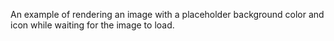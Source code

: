 An example of rendering an image with a placeholder background color and icon while waiting for the image to load.